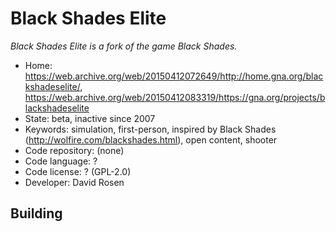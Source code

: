 # Black Shades Elite

_Black Shades Elite is a fork of the game Black Shades._

- Home: https://web.archive.org/web/20150412072649/http://home.gna.org/blackshadeselite/, https://web.archive.org/web/20150412083319/https://gna.org/projects/blackshadeselite
- State: beta, inactive since 2007
- Keywords: simulation, first-person, inspired by Black Shades (http://wolfire.com/blackshades.html), open content, shooter
- Code repository: (none)
- Code language: ?
- Code license: ? (GPL-2.0)
- Developer: David Rosen

## Building
